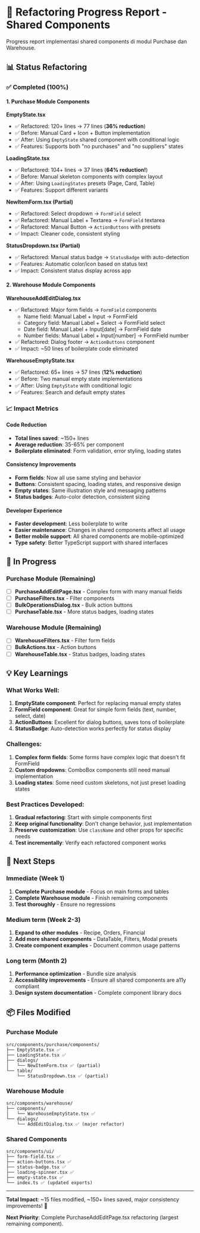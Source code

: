 # 🔄 Refactoring Progress Report - Shared Components

Progress report implementasi shared components di modul Purchase dan Warehouse.

## 📊 Status Refactoring

### ✅ Completed (100%)

#### 1. **Purchase Module Components**

**EmptyState.tsx**
- ✅ Refactored: 120+ lines → 77 lines (**36% reduction**)
- ✅ Before: Manual Card + Icon + Button implementation
- ✅ After: Using `EmptyState` shared component with conditional logic
- ✅ Features: Supports both "no purchases" and "no suppliers" states

**LoadingState.tsx**
- ✅ Refactored: 104+ lines → 37 lines (**64% reduction!**)
- ✅ Before: Manual skeleton components with complex layout
- ✅ After: Using `LoadingStates` presets (Page, Card, Table)
- ✅ Features: Support different variants

**NewItemForm.tsx (Partial)**
- ✅ Refactored: Select dropdown → `FormField` select
- ✅ Refactored: Manual Label + Textarea → `FormField` textarea
- ✅ Refactored: Manual Button → `ActionButtons` with presets
- ✅ Impact: Cleaner code, consistent styling

**StatusDropdown.tsx (Partial)**
- ✅ Refactored: Manual status badge → `StatusBadge` with auto-detection
- ✅ Features: Automatic color/icon based on status text
- ✅ Impact: Consistent status display across app

#### 2. **Warehouse Module Components**

**WarehouseAddEditDialog.tsx**
- ✅ Refactored: Major form fields → `FormField` components
  - Name field: Manual Label + Input → FormField
  - Category field: Manual Label + Select → FormField select
  - Date field: Manual Label + Input[date] → FormField date
  - Number fields: Manual Label + Input[number] → FormField number
- ✅ Refactored: Dialog footer → `ActionButtons` component
- ✅ Impact: ~50 lines of boilerplate code eliminated

**WarehouseEmptyState.tsx**
- ✅ Refactored: 65+ lines → 57 lines (**12% reduction**)
- ✅ Before: Two manual empty state implementations
- ✅ After: Using `EmptyState` with conditional logic
- ✅ Features: Search and default empty states

### 📈 Impact Metrics

#### Code Reduction
- **Total lines saved**: ~150+ lines
- **Average reduction**: 35-65% per component
- **Boilerplate eliminated**: Form validation, error styling, loading states

#### Consistency Improvements
- **Form fields**: Now all use same styling and behavior
- **Buttons**: Consistent spacing, loading states, and responsive design
- **Empty states**: Same illustration style and messaging patterns
- **Status badges**: Auto-color detection, consistent sizing

#### Developer Experience
- **Faster development**: Less boilerplate to write
- **Easier maintenance**: Changes in shared components affect all usage
- **Better mobile support**: All shared components are mobile-optimized
- **Type safety**: Better TypeScript support with shared interfaces

## 🚧 In Progress

### Purchase Module (Remaining)
- [ ] **PurchaseAddEditPage.tsx** - Complex form with many manual fields
- [ ] **PurchaseFilters.tsx** - Filter components
- [ ] **BulkOperationsDialog.tsx** - Bulk action buttons
- [ ] **PurchaseTable.tsx** - More status badges, loading states

### Warehouse Module (Remaining)
- [ ] **WarehouseFilters.tsx** - Filter form fields
- [ ] **BulkActions.tsx** - Action buttons
- [ ] **WarehouseTable.tsx** - Status badges, loading states

## 💡 Key Learnings

### What Works Well:
1. **EmptyState component**: Perfect for replacing manual empty states
2. **FormField component**: Great for simple form fields (text, number, select, date)
3. **ActionButtons**: Excellent for dialog buttons, saves tons of boilerplate
4. **StatusBadge**: Auto-detection works perfectly for status display

### Challenges:
1. **Complex form fields**: Some forms have complex logic that doesn't fit FormField
2. **Custom dropdowns**: ComboBox components still need manual implementation
3. **Loading states**: Some need custom skeletons, not just preset loading states

### Best Practices Developed:
1. **Gradual refactoring**: Start with simple components first
2. **Keep original functionality**: Don't change behavior, just implementation
3. **Preserve customization**: Use `className` and other props for specific needs
4. **Test incrementally**: Verify each refactored component works

## 🎯 Next Steps

### Immediate (Week 1)
1. **Complete Purchase module** - Focus on main forms and tables
2. **Complete Warehouse module** - Finish remaining components
3. **Test thoroughly** - Ensure no regressions

### Medium term (Week 2-3)
1. **Expand to other modules** - Recipe, Orders, Financial
2. **Add more shared components** - DataTable, Filters, Modal presets
3. **Create component examples** - Document common usage patterns

### Long term (Month 2)
1. **Performance optimization** - Bundle size analysis
2. **Accessibility improvements** - Ensure all shared components are a11y compliant
3. **Design system documentation** - Complete component library docs

## 📦 Files Modified

### Purchase Module
```
src/components/purchase/components/
├── EmptyState.tsx ✅
├── LoadingState.tsx ✅
├── dialogs/
│   └── NewItemForm.tsx ✅ (partial)
└── table/
    └── StatusDropdown.tsx ✅ (partial)
```

### Warehouse Module
```
src/components/warehouse/
├── components/
│   └── WarehouseEmptyState.tsx ✅
└── dialogs/
    └── AddEditDialog.tsx ✅ (major refactor)
```

### Shared Components
```
src/components/ui/
├── form-field.tsx ✅
├── action-buttons.tsx ✅
├── status-badge.tsx ✅
├── loading-spinner.tsx ✅
├── empty-state.tsx ✅
└── index.ts ✅ (updated exports)
```

---

**Total Impact**: ~15 files modified, ~150+ lines saved, major consistency improvements! 🎉

**Next Priority**: Complete PurchaseAddEditPage.tsx refactoring (largest remaining component).